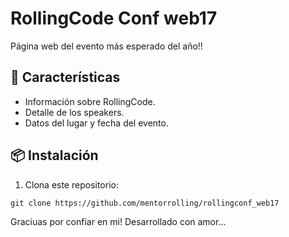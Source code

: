 # RollingCode Conf web17

Página web del evento más esperado del año!!

## 🚀 Características

- Información sobre RollingCode.
- Detalle de los speakers.
- Datos del lugar y fecha del evento.

## 📦 Instalación

1. Clona este repositorio:

`git clone https://github.com/mentorrolling/rollingconf_web17`

Graciuas por confiar en mi!
Desarrollado con amor...
